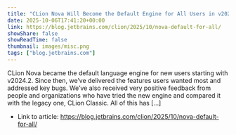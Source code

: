 ```yaml
---
title: "CLion Nova Will Become the Default Engine for All Users in v2025.3 – Here’s What You Need to Know"
date: 2025-10-06T17:41:20+00:00
link: https://blog.jetbrains.com/clion/2025/10/nova-default-for-all/
showShare: false
showReadTime: false
thumbnail: images/misc.png
tags: ["blog.jetbrains.com"]
---
```

CLion Nova became the default language engine for new users starting with v2024.2. Since then, we’ve delivered the features users wanted most and addressed key bugs. We’ve also received very positive feedback from people and organizations who have tried the new engine and compared it with the legacy one, CLion Classic. All of this has […]

- Link to article: https://blog.jetbrains.com/clion/2025/10/nova-default-for-all/
